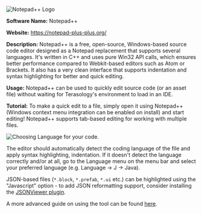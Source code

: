 ![Notepad++ Logo](https://upload.wikimedia.org/wikipedia/commons/0/0f/Notepad%2B%2B_Logo.png)

**Software Name:** Notepad++

**Website:** https://notepad-plus-plus.org/

**Description:** Notepad++ is a free, open-source, Windows-based source code editor designed as a Notepad replacement that supports several languages. It's written in C++ and uses pure Win32 API calls, which ensures better performance compared to Webkit-based editors such as Atom or Brackets. It also has a very clean interface that supports indentation and syntax highlighting for better and quick editing.

**Usage:** Notepad++ can be used to quickly edit source code (or an asset file) without waiting for Terasology's environment to load in an IDE.

**Tutorial:** To make a quick edit to a file, simply open it using Notepad++ (Windows context menu integration can be enabled on install) and start editing! Notepad++ supports tab-based editing for working with multiple files.

![Choosing Language for your code.](https://s19.postimg.org/6gqsx71sz/IMG_20161216_220055.jpg)

The editor should automatically detect the coding language of the file and apply syntax highlighting, indentation. If it doesn't detect the language correctly and/or at all, go to the Language menu on the menu bar and select your preferred language (e.g. Language → J → Java).

JSON-based files (`*.block`, `*.prefab`, `*.ui` etc.) can be highlighted using the "Javascript" option - to add JSON reformatting support, consider installing the [JSONViewer plugin](https://sourceforge.net/projects/nppjsonviewer/).

A more advanced guide on using the tool can be found [here](https://turbofuture.com/computers/A-Complete-Beginners-Guide-to-Notepad).